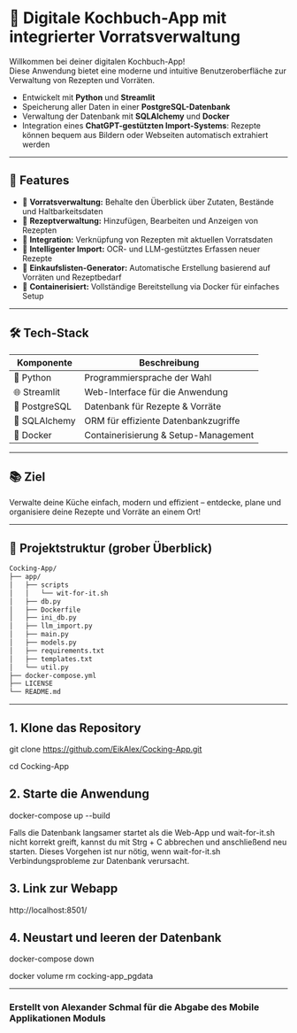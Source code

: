 # 🥘 Digitale Kochbuch-App mit integrierter Vorratsverwaltung

Willkommen bei deiner digitalen Kochbuch-App!  
Diese Anwendung bietet eine moderne und intuitive Benutzeroberfläche zur Verwaltung von Rezepten und Vorräten.

- Entwickelt mit **Python** und **Streamlit**
- Speicherung aller Daten in einer **PostgreSQL-Datenbank**
- Verwaltung der Datenbank mit **SQLAlchemy** und **Docker**
- Integration eines **ChatGPT-gestützten Import-Systems**: Rezepte können bequem aus Bildern oder Webseiten automatisch extrahiert werden

---

## 🚀 Features

- 🧺 **Vorratsverwaltung:** Behalte den Überblick über Zutaten, Bestände und Haltbarkeitsdaten
- 📖 **Rezeptverwaltung:** Hinzufügen, Bearbeiten und Anzeigen von Rezepten
- 🔄 **Integration:** Verknüpfung von Rezepten mit aktuellen Vorratsdaten
- 🧠 **Intelligenter Import:** OCR- und LLM-gestütztes Erfassen neuer Rezepte
- 🛒 **Einkaufslisten-Generator:** Automatische Erstellung basierend auf Vorräten und Rezeptbedarf
- 🐳 **Containerisiert:** Vollständige Bereitstellung via Docker für einfaches Setup

---

## 🛠️ Tech-Stack

| Komponente       | Beschreibung                         |
|------------------|--------------------------------------|
| 🐍 Python         | Programmiersprache der Wahl          |
| 🌐 Streamlit      | Web-Interface für die Anwendung      |
| 🐘 PostgreSQL     | Datenbank für Rezepte & Vorräte      |
| 🧪 SQLAlchemy     | ORM für effiziente Datenbankzugriffe |
| 🐳 Docker         | Containerisierung & Setup-Management |

---

## 📚 Ziel

Verwalte deine Küche einfach, modern und effizient – entdecke, plane und organisiere deine Rezepte und Vorräte an einem Ort!


---

## 🧱 Projektstruktur (grober Überblick)

```bash
Cocking-App/
├── app/
│   ├── scripts
│   │   └── wit-for-it.sh
│   ├── db.py
│   ├── Dockerfile
│   ├── ini_db.py
│   ├── llm_import.py
│   ├── main.py
│   ├── models.py
│   ├── requirements.txt
│   ├── templates.txt
│   └── util.py
├── docker-compose.yml
├── LICENSE
└── README.md
```
---
## 1. Klone das Repository
git clone https://github.com/EikAlex/Cocking-App.git

cd Cocking-App

## 2. Starte die Anwendung
docker-compose up --build 

Falls die Datenbank langsamer startet als die Web-App und wait-for-it.sh nicht korrekt greift, kannst du mit Strg + C abbrechen und anschließend neu starten.
Dieses Vorgehen ist nur nötig, wenn wait-for-it.sh Verbindungsprobleme zur Datenbank verursacht.

## 3. Link zur Webapp
http://localhost:8501/

## 4. Neustart und leeren der Datenbank
docker-compose down

docker volume rm cocking-app_pgdata

---
### Erstellt von Alexander Schmal für die Abgabe des Mobile Applikationen Moduls 
